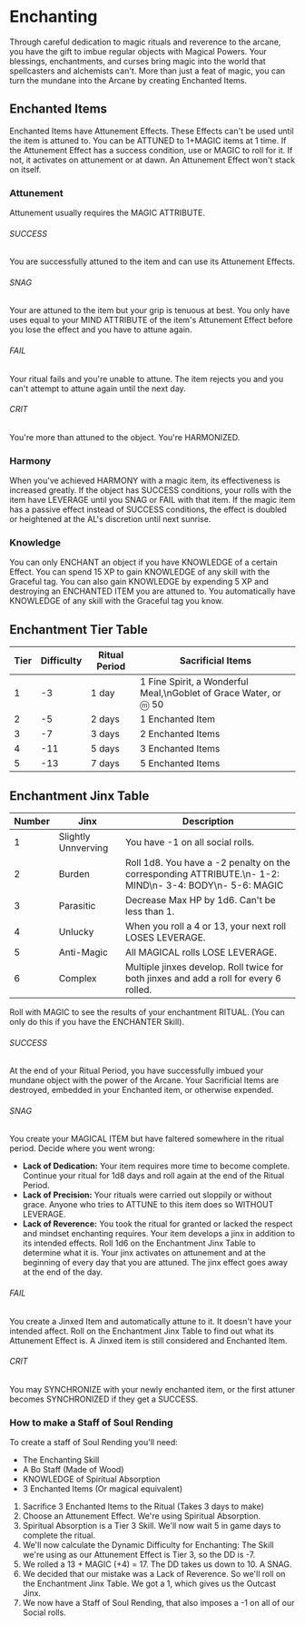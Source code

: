 # Enchanting

Through careful dedication to magic rituals and reverence to the arcane, you have the gift to imbue regular objects with Magical Powers. Your blessings, enchantments, and curses bring magic into the world that spellcasters and alchemists can't. More than just a feat of magic, you can turn the mundane into the Arcane by creating Enchanted Items.

## Enchanted Items

Enchanted Items have Attunement Effects. These Effects can't be used until the item is attuned to. You can be ATTUNED to 1+MAGIC items at 1 time. If the Attunement Effect has a success condition, use  or MAGIC to roll for it. If not, it activates on attunement or at dawn. An Attunement Effect won't stack on itself.

### Attunement

Attunement usually requires the MAGIC ATTRIBUTE.

###### SUCCESS

You are successfully attuned to the item and can use its Attunement Effects.

###### SNAG

Your are attuned to the item but your grip is tenuous at best. You only have uses equal to your MIND ATTRIBUTE of the item's Attunement Effect before you lose the effect and you have to attune again.

###### FAIL

Your ritual fails and you're unable to attune. The item rejects you and you can't attempt to attune again until the next day.

###### CRIT

You're more than attuned to the object. You're HARMONIZED.

### Harmony

When you've achieved HARMONY with a magic item, its effectiveness is increased greatly. If the object has SUCCESS conditions, your rolls with the item have LEVERAGE until you SNAG or FAIL with that item. If the magic item has a passive effect instead of SUCCESS conditions, the effect is doubled or heightened at the AL's discretion until next sunrise.

### Knowledge

You can only ENCHANT an object if you have KNOWLEDGE of a certain Effect. You can spend 15 XP to gain KNOWLEDGE of any skill with the Graceful tag. You can also gain KNOWLEDGE by expending 5 XP and destroying an ENCHANTED ITEM you are attuned to. You automatically have KNOWLEDGE of any skill with the Graceful tag you know.

## Enchantment Tier Table

|Tier|Difficulty|Ritual Period|Sacrificial Items|
|---|---|---|---|
|1|-3|1 day|1 Fine Spirit, a Wonderful Meal,\nGoblet of Grace Water, or ⓜ 50|
|2|-5|2 days|1 Enchanted Item|
|3|-7|3 days|2 Enchanted Items|
|4|-11|5 days|3 Enchanted Items|
|5|-13|7 days|5 Enchanted Items|

## Enchantment Jinx Table

|Number|Jinx|Description|
|---|---|---|
|1|Slightly Unnverving|You have -1 on all social rolls.|
|2|Burden|Roll 1d8. You have a -2 penalty on the corresponding ATTRIBUTE.\n- 1-2: MIND\n- 3-4: BODY\n- 5-6: MAGIC|
|3|Parasitic|Decrease Max HP by 1d6. Can't be less than 1.|
|4|Unlucky|When you roll a 4 or 13, your next roll LOSES LEVERAGE.|
|5|Anti-Magic|All MAGICAL rolls LOSE LEVERAGE.|
|6|Complex|Multiple jinxes develop. Roll twice for both jinxes and add a roll for every 6 rolled.|

Roll with MAGIC to see the results of your enchantment RITUAL. (You can only do this if you have the ENCHANTER Skill).

###### SUCCESS

At the end of your Ritual Period, you have successfully imbued your mundane object with the power of the Arcane. Your Sacrificial Items are destroyed, embedded in your Enchanted item, or otherwise expended.

###### SNAG

You create your MAGICAL ITEM but have faltered somewhere in the ritual period. Decide where you went wrong:
- **Lack of Dedication:** Your item requires more time to become complete. Continue your ritual for 1d8 days and roll again at the end of the Ritual Period.
- **Lack of Precision:** Your rituals were carried out sloppily or without grace. Anyone who tries to ATTUNE to this item does so WITHOUT LEVERAGE.
- **Lack of Reverence:** You took the ritual for granted or lacked the respect and mindset enchanting requires. Your item develops a jinx in addition to its intended effects. Roll 1d6 on the Enchantment Jinx Table to determine what it is. Your jinx activates on attunement and at the beginning of every day that you are attuned. The jinx effect goes away at the end of the day.

###### FAIL

You create a Jinxed Item and automatically attune to it. It doesn't have your intended affect. Roll on the Enchantment Jinx Table to find out what its Attunement Effect is. A Jinxed item is still considered and Enchanted Item.

###### CRIT

You may SYNCHRONIZE with your newly enchanted item, or the first attuner becomes SYNCHRONIZED if they get a SUCCESS.

### How to make a Staff of Soul Rending

To create a staff of Soul Rending you'll need:
- The Enchanting Skill
- A Bo Staff (Made of Wood)
- KNOWLEDGE of Spiritual Absorption
- 3 Enchanted Items (Or magical equivalent)

1) Sacrifice 3 Enchanted Items to the Ritual (Takes 3 days to make)
2) Choose an Attunement Effect. We're using Spiritual Absorption.
3) Spiritual Absorption is a Tier 3 Skill. We'll now wait 5 in game days to complete the ritual.
4) We'll now calculate the Dynamic Difficulty for Enchanting: The Skill we're using as our Attunement Effect is Tier 3, so the DD is -7. 
5) We rolled a 13 + MAGIC (+4) = 17. The DD takes us down to 10. A SNAG.
6) We decided that our mistake was a Lack of Reverence. So we'll roll on the Enchantment Jinx Table. We got a 1, which gives us the Outcast Jinx.
7) We now have a Staff of Soul Rending, that also imposes a -1 on all of our Social rolls.